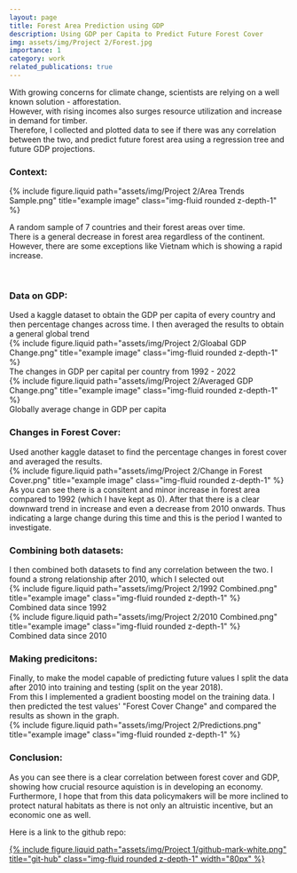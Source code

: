 ```yaml
---
layout: page
title: Forest Area Prediction using GDP
description: Using GDP per Capita to Predict Future Forest Cover
img: assets/img/Project 2/Forest.jpg
importance: 1
category: work
related_publications: true
---
```


With growing concerns for climate change, scientists are relying on a well known solution - afforestation. 
<br>
However, with rising incomes also surges resource utilization and increase in demand for timber.
<br>
Therefore, I collected and plotted data to see if there was any correlation between the two, and predict future forest area using a regression tree and future GDP projections.

<h3>Context: </h3>
<div class="row justify-content-sm-center">
    <div class="col-sm-8 mt-3 mt-md-0">
        {% include figure.liquid path="assets/img/Project 2/Area Trends Sample.png" title="example image" class="img-fluid rounded z-depth-1" %}
    </div>
</div>

A random sample of 7 countries and their forest areas over time. <br>
There is a general decrease in forest area regardless of the continent. However, there are some exceptions like Vietnam which is showing a rapid increase.

<br>

<h3>Data on GDP: </h3>
Used a kaggle dataset to obtain the GDP per capita of every country and then percentage changes across time.
I then averaged the results to obtain a general global trend

<div class="row justify-content-sm-center">
    <div class="col-sm-8 mt-3 mt-md-0">
        {% include figure.liquid path="assets/img/Project 2/Gloabal GDP Change.png" title="example image" class="img-fluid rounded z-depth-1" %}
    </div>
</div>
<div class="caption">
    The changes in GDP per capital per country from 1992 - 2022
</div>

<div class="row justify-content-sm-center">
    <div class="col-sm-8 mt-3 mt-md-0">
        {% include figure.liquid path="assets/img/Project 2/Averaged GDP Change.png" title="example image" class="img-fluid rounded z-depth-1" %}
    </div>
</div>
<div class="caption">
    Globally average change in GDP per capita
</div>


<h3>Changes in Forest Cover: </h3>
Used another kaggle dataset to find the percentage changes in forest cover and averaged the results.
<div class="row justify-content-sm-center">
    <div class="col-sm-8 mt-3 mt-md-0">
        {% include figure.liquid path="assets/img/Project 2/Change in Forest Cover.png" title="example image" class="img-fluid rounded z-depth-1" %}
    </div>
</div>
As you can see there is a consitent and minor increase in forest area compared to 1992 (which I have kept as 0). After that there is a clear downward trend in increase and even a decrease from 2010 onwards. Thus indicating a large change during this time and this is the period I wanted to investigate.

<h3>Combining both datasets: </h3>
I then combined both datasets to find any correlation between the two. I found a strong relationship after 2010, which I selected out

<div class="row justify-content-sm-center">
    <div class="col-sm-8 mt-3 mt-md-0">
        {% include figure.liquid path="assets/img/Project 2/1992 Combined.png" title="example image" class="img-fluid rounded z-depth-1" %}
    </div>
</div>
<div class="caption">
    Combined data since 1992
</div>

<div class="row justify-content-sm-center">
    <div class="col-sm-8 mt-3 mt-md-0">
        {% include figure.liquid path="assets/img/Project 2/2010 Combined.png" title="example image" class="img-fluid rounded z-depth-1" %}
    </div>
</div>
<div class="caption">
    Combined data since 2010
</div>


<h3>Making predicitons: </h3>
Finally, to make the model capable of predicting future values I split the data after 2010 into training and testing (split on the year 2018).
<br>
From this I implemented a gradient boosting model on the training data. I then predicted the test values' "Forest Cover Change" and compared the results as shown in the graph.

<div class="row justify-content-sm-center">
    <div class="col-sm-8 mt-3 mt-md-0">
        {% include figure.liquid path="assets/img/Project 2/Predictions.png" title="example image" class="img-fluid rounded z-depth-1" %}
    </div>
</div>

<h3>Conclusion: </h3>
As you can see there is a clear correlation between forest cover and GDP, showing how crucial resource aquistion is in developing an economy. Furthermore, I hope that from this data policymakers will be more inclined to protect natural habitats as there is not only an altruistic incentive, but an economic one as well.

Here is a link to the github repo:
<div class="row justify-content-sm-center">
    <div class="col-sm-8 mt-3 mt-md-0 text-center">
        <a href = "https://github.com/sdata07/Forest-Area-Predictor" target="_blank">{% include figure.liquid path="assets/img/Project 1/github-mark-white.png" title="git-hub" class="img-fluid rounded z-depth-1" width="80px" %} </a>
    </div>
</div>
